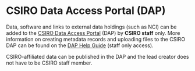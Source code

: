 # CSIRO Data Access Portal (DAP) 

Data, software and links to external data holdings (such as NCI) can be added to the [CSIRO Data Access Portal](https://research.csiro.au/dap/) (DAP) by **CSIRO staff** only. More information on creating metadata records and uploading files to the CSIRO DAP can be found on the [DAP Help Guide](https://confluence.csiro.au/display/dap/Publish%2C+Archive%2C+and+Manage+Research+Data+and+Software) (staff only access).

 CSIRO-affiliated data can be published in the DAP and the lead creator does not have to be CSIRO staff member.
